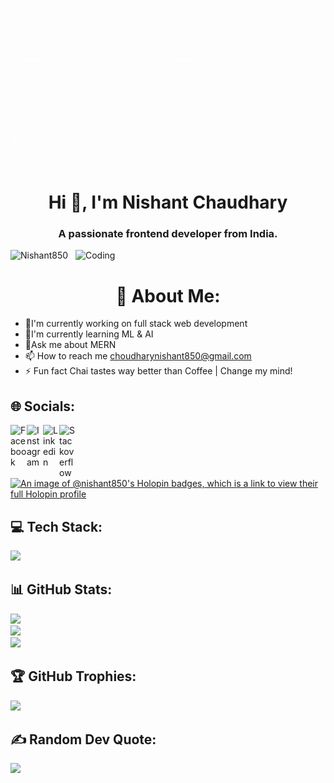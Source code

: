 ![MasterHead](https://github.com/Nishant850/Nishant850/blob/main/Nishant850-Banner.gif)
<h1 align="center">Hi 👋, I'm Nishant Chaudhary</h1>
<h3 align="center">A passionate frontend developer from India.</h3>
<img align="right" alt="Coding" width="400" src="https://cdn.dribbble.com/users/1162077/screenshots/3848914/programmer.gif">


<p align="left"> <img src="https://komarev.com/ghpvc/?username=Nishant850&label=Profile%20views&color=0e75b6&style=flat" alt="Nishant850" /> </p>



<h1 align="center">💫 About Me:</h1>

- 🔭I'm currently working on full stack web development<br>
- 🌱I'm currently  learning ML & AI<br>
- 💬Ask me about MERN<br>
- 📫 How to reach me choudharynishant850@gmail.com<br>
- ⚡ Fun fact Chai tastes way better than Coffee | Change my mind!



## 🌐 Socials:

<a href="https://www.facebook.com/https.nishant18">
<img align="left" width="26px" src="https://cdn.jsdelivr.net/npm/simple-icons@3.13.0/icons/facebook.svg" alt="Facebook">
</a>
<a href="https://www.instagram.com/kyayaar_nishant/">
<img align="left" width="26px" src="https://cdn.jsdelivr.net/npm/simple-icons@3.13.0/icons/instagram.svg" alt="Instagram">
</a>
<a href="https://www.linkedin.com/in/nishant-chaudhary-61b4191b4/">
<img align="left" width="26px" src="https://cdn.jsdelivr.net/npm/simple-icons@3.13.0/icons/linkedin.svg" alt="Linkedin">
</a>
<a href="https://stackoverflow.com/users/15872406/nishant850">
<img align="left" width="26px" src="https://cdn.jsdelivr.net/npm/simple-icons@3.13.0/icons/stackoverflow.svg" alt="Stackoverflow">
</a>
<br>
<br>

[![An image of @nishant850's Holopin badges, which is a link to view their full Holopin profile](https://holopin.me/nishant850)](https://holopin.io/@nishant850)

## 💻 Tech Stack:

<p align="left">
  <img src="https://skillicons.dev/icons?i=python,react,html,css,javascript,aws,wordpress,bootstrap,mysql,cpp,figma,c,git,github&perline=13"/>
  </p>
  

## 📊 GitHub Stats:
![](https://github-readme-stats.vercel.app/api?username=Nishant850&theme=city_light&hide_border=false&include_all_commits=true&count_private=true)<br/>
![](https://github-readme-streak-stats.herokuapp.com/?user=Nishant850&theme=city_light&hide_border=false)<br/>
![](https://github-readme-stats.vercel.app/api/top-langs/?username=Nishant850&theme=city_light&hide_border=false&include_all_commits=true&count_private=true&layout=compact)

## 🏆 GitHub Trophies:
![](https://github-profile-trophy.vercel.app/?username=Nishant850&theme=radical&no-frame=false&no-bg=true&margin-w=4)

## ✍️ Random Dev Quote:
![](https://quotes-github-readme.vercel.app/api?type=horizontal&theme=radical)

